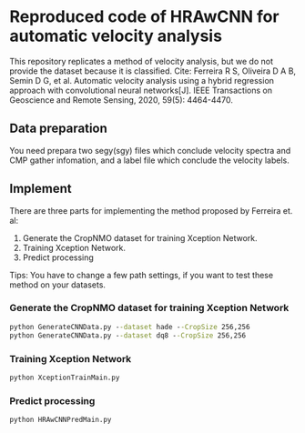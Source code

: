 # Reproduced code of HRAwCNN for automatic velocity analysis
This repository replicates a method of velocity analysis, but we do not provide the dataset because it is classified.
Cite: Ferreira R S, Oliveira D A B, Semin D G, et al. Automatic velocity analysis using a hybrid regression approach with convolutional neural networks[J]. IEEE Transactions on Geoscience and Remote Sensing, 2020, 59(5): 4464-4470.

## Data preparation
You need prepara two segy(sgy) files which conclude velocity spectra and CMP gather infomation, and a label file which conclude the velocity labels.

## Implement
There are three parts for implementing the method proposed by Ferreira et. al: 
1) Generate the CropNMO dataset for training Xception Network. 
2) Training Xception Network. 
3) Predict processing

Tips:
You have to change a few path settings, if you want to test these method on your datasets.

### Generate the CropNMO dataset for training Xception Network
```cmd
python GenerateCNNData.py --dataset hade --CropSize 256,256
python GenerateCNNData.py --dataset dq8 --CropSize 256,256
```

### Training Xception Network
```cmd
python XceptionTrainMain.py
```


### Predict processing

```cmd
python HRAwCNNPredMain.py
```